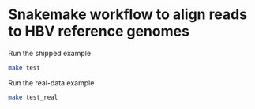 Snakemake workflow to align reads to HBV reference genomes
===

Run the shipped example

```bash
make test
```

Run the real-data example

```bash
make test_real
```
